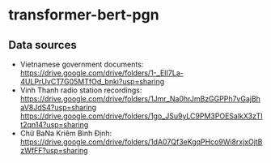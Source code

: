 # transformer-bert-pgn
## Data sources
* Vietnamese government documents: </br>
  https://drive.google.com/drive/folders/1-_EII7La-4ULPrUvCT7G05MTfOd_bnki?usp=sharing </br>
* Vinh Thanh radio station recordings: </br>
  https://drive.google.com/drive/folders/1Jmr_Na0hrJmBzGGPPh7vGajBhaV8JdS4?usp=sharing </br>
  https://drive.google.com/drive/folders/1go_JSu9yLC9PM3POESalkX3zTIt2qn14?usp=sharing </br>
* Chữ BaNa Kriêm Bình Định: </br>
  https://drive.google.com/drive/folders/1dA07Qf3eKgqPHco9Wi8rxjxOjtBzWfFF?usp=sharing
